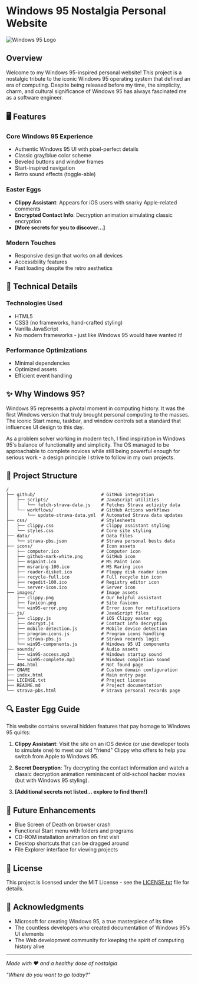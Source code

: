 # Windows 95 Nostalgia Personal Website

![Windows 95 Logo](https://i.imgur.com/sqf7tWx.jpeg)

## Overview

Welcome to my Windows 95-inspired personal website! This project is a nostalgic tribute to the iconic Windows 95 operating system that defined an era of computing. Despite being released before my time, the simplicity, charm, and cultural significance of Windows 95 has always fascinated me as a software engineer.

## 🖥️ Features

### Core Windows 95 Experience
- Authentic Windows 95 UI with pixel-perfect details
- Classic gray/blue color scheme
- Beveled buttons and window frames
- Start-inspired navigation
- Retro sound effects (toggle-able)

### Easter Eggs
- **Clippy Assistant**: Appears for iOS users with snarky Apple-related comments
- **Encrypted Contact Info**: Decryption animation simulating classic encryption
- **[More secrets for you to discover...]**

### Modern Touches
- Responsive design that works on all devices
- Accessibility features
- Fast loading despite the retro aesthetics

## 🔧 Technical Details

### Technologies Used
- HTML5
- CSS3 (no frameworks, hand-crafted styling)
- Vanilla JavaScript
- No modern frameworks - just like Windows 95 would have wanted it!

### Performance Optimizations
- Minimal dependencies
- Optimized assets
- Efficient event handling

## ✨ Why Windows 95?

Windows 95 represents a pivotal moment in computing history. It was the first Windows version that truly brought personal computing to the masses. The iconic Start menu, taskbar, and window controls set a standard that influences UI design to this day.

As a problem solver working in modern tech, I find inspiration in Windows 95's balance of functionality and simplicity. The OS managed to be approachable to complete novices while still being powerful enough for serious work - a design principle I strive to follow in my own projects.

## 📁 Project Structure

```
/
├── github/                         # GitHub integration
│   ├── scripts/                    # JavaScript utilities
│   │   └── fetch-strava-data.js    # Fetches Strava activity data
│   └── workflows/                  # GitHub Actions workflows
│       └── update-strava-data.yml  # Automated Strava data updates
├── css/                            # Stylesheets
│   ├── clippy.css                  # Clippy assistant styling
│   └── styles.css                  # Core site styling
├── data/                           # Data files
│   └── strava-pbs.json             # Strava personal bests data
├── icons/                          # Icon assets
│   ├── computer.ico                # Computer icon
│   ├── github-mark-white.png       # GitHub icon
│   ├── mspaint.ico                 # MS Paint icon
│   ├── msraring-100.ico            # MS Raring icon
│   ├── reader-disket.ico           # Floppy disk reader icon
│   ├── recycle-full.ico            # Full recycle bin icon
│   ├── regedit-100.ico             # Registry editor icon
│   └── server-icon.ico             # Server icon
├── images/                         # Image assets
│   ├── clippy.png                  # Our helpful assistant
│   ├── favicon.png                 # Site favicon
│   └── win95-error.png             # Error icon for notifications
├── js/                             # JavaScript files
│   ├── clippy.js                   # iOS Clippy easter egg
│   ├── decrypt.js                  # Contact info decryption
│   ├── mobile-detection.js         # Mobile device detection
│   ├── program-icons.js            # Program icons handling
│   ├── strava-pbs.js               # Strava records logic
│   └── win95-components.js         # Windows 95 UI components
├── sounds/                         # Audio assets
│   ├── win95-access.mp3            # Windows startup sound
│   └── win95-complete.mp3          # Windows completion sound
├── 404.html                        # Not found page
├── CNAME                           # Custom domain configuration
├── index.html                      # Main entry page
├── LICENSE.txt                     # Project license
├── README.md                       # Project documentation
└── strava-pbs.html                 # Strava personal records page
```

## 🔍 Easter Egg Guide

This website contains several hidden features that pay homage to Windows 95 quirks:

1. **Clippy Assistant**: Visit the site on an iOS device (or use developer tools to simulate one) to meet our old "friend" Clippy who offers to help you switch from Apple to Windows 95.

2. **Secret Decryption**: Try decrypting the contact information and watch a classic decryption animation reminiscent of old-school hacker movies (but with Windows 95 styling).

3. **[Additional secrets not listed... explore to find them!]**

## 🚀 Future Enhancements

- Blue Screen of Death on browser crash
- Functional Start menu with folders and programs
- CD-ROM installation animation on first visit
- Desktop shortcuts that can be dragged around
- File Explorer interface for viewing projects

## 📝 License

This project is licensed under the MIT License - see the [LICENSE.txt](LICENSE.txt) file for details.

## 🙏 Acknowledgments

- Microsoft for creating Windows 95, a true masterpiece of its time
- The countless developers who created documentation of Windows 95's UI elements
- The Web development community for keeping the spirit of computing history alive

---

*Made with ♥ and a healthy dose of nostalgia*

*"Where do you want to go today?"*